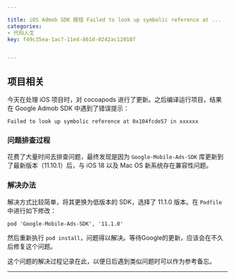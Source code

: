 ```yaml
---

title: iOS Admob SDK 报错 Failed to look up symbolic reference at ...
categories:
- 代码人生
key: f49c35ea-1ac7-11ed-861d-0242ac120107


---
```


## 项目相关
今天在处理 iOS 项目时，对 cocoapods 进行了更新。之后编译运行项目，结果在 Google Admob SDK 中遇到了错误提示：

```
Failed to look up symbolic reference at 0x104fcde57 in xxxxxx
```

### 问题排查过程
花费了大量时间去排查问题，最终发现是因为 `Google-Mobile-Ads-SDK` 库更新到了最新版本（11.10.1）后，与 iOS 18 以及 Mac OS 新系统存在兼容性问题。

### 解决办法
解决方式比较简单，将其更换为低版本的 SDK，选择了 11.1.0 版本。在 `Podfile` 中进行如下修改：

```
pod 'Google-Mobile-Ads-SDK', '11.1.0'
```

然后重新执行 `pod install`，问题得以解决。等待Google的更新，应该会在不久后修复这个问题。

这个问题的解决过程记录在此，以便日后遇到类似问题时可以作为参考备忘。


---











